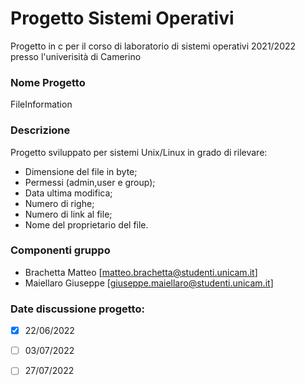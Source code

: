 # Progetto Sistemi Operativi
Progetto in c per il corso di laboratorio di sistemi operativi 2021/2022 presso l'univerisità di Camerino

### Nome Progetto
FileInformation
### Descrizione
Progetto sviluppato per sistemi Unix/Linux in grado di rilevare:
- Dimensione del file in byte;
- Permessi (admin,user e group);
- Data ultima modifica;
- Numero di righe;
- Numero di link al file;
- Nome del proprietario del file.

### Componenti gruppo
- Brachetta Matteo [matteo.brachetta@studenti.unicam.it]
- Maiellaro Giuseppe [giuseppe.maiellaro@studenti.unicam.it]
### Date discussione progetto:
- [x] 22/06/2022
- [ ] 03/07/2022
- [ ] 27/07/2022

